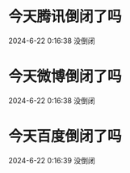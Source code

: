 # 今天腾讯倒闭了吗

2024-6-22 0:16:38 没倒闭

# 今天微博倒闭了吗

2024-6-22 0:16:38 没倒闭

# 今天百度倒闭了吗

2024-6-22 0:16:39 没倒闭

